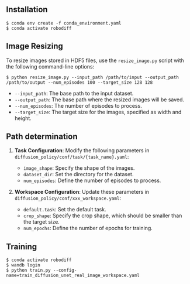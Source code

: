 ## Installation

```console 
$ conda env create -f conda_environment.yaml
$ conda activate robodiff
```

## Image Resizing

To resize images stored in HDF5 files, use the `resize_image.py` script with the following command-line options:

```shell
$ python resize_image.py --input_path /path/to/input --output_path /path/to/output --num_episodes 100 --target_size 128 128
```

- `--input_path`: The base path to the input dataset.
- `--output_path`: The base path where the resized images will be saved.
- `--num_episodes`: The number of episodes to process.
- `--target_size`: The target size for the images, specified as width and height.

## Path determination

1. **Task Configuration**: Modify the following parameters in `diffusion_policy/conf/task/{task_name}.yaml`:
   - `image_shape`: Specify the shape of the images.
   - `dataset_dir`: Set the directory for the dataset.
   - `num_episodes`: Define the number of episodes to process.

2. **Workspace Configuration**: Update these parameters in `diffusion_policy/conf/xxx_workspace.yaml`:
   - `default.task`: Set the default task.
   - `crop_shape`: Specify the crop shape, which should be smaller than the target size.
   - `num_epochs`: Define the number of epochs for training.

## Training

```shell
$ conda activate robodiff
$ wandb login
$ python train.py --config-name=train_diffusion_unet_real_image_workspace.yaml
```

